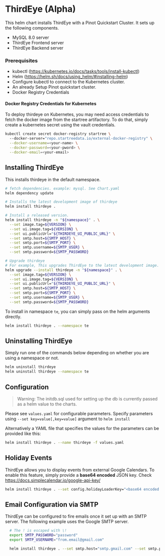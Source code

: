 # ThirdEye (Alpha)

This helm chart installs ThirdEye with a Pinot Quickstart Cluster. It sets up the following
components.

- MySQL 8.0 server
- ThirdEye Frontend server
- ThirdEye Backend server

### Prerequisites

- kubectl (<https://kubernetes.io/docs/tasks/tools/install-kubectl>)
- Helm (<https://helm.sh/docs/using_helm/#installing-helm>)
- Configure kubectl to connect to the Kubernetes cluster.
- An already Setup Pinot quickstart cluster.
- Docker Registry Credentials

#### Docker Registry Credentials for Kubernetes

To deploy thirdeye on Kubernetes, you may need access credentials to fetch the docker image from the
startree artifactory. To do that, simply create a kubernetes secret using the vault credentials.

```bash
kubectl create secret docker-registry startree \ 
  --docker-server="repo.startreedata.io/external-docker-registry" \
  --docker-username=<your-name> \
  --docker-password=<your-pword> \
  --docker-email=<your-email>
```

## Installing ThirdEye

This installs thirdeye in the default namespace.

```bash
# fetch dependencies. example: mysql. See Chart.yaml
helm dependency update

# Installs the latest development image of thirdeye
helm install thirdeye .

# Install a released version.
helm install thirdeye -n "${namespace}" . \
  --set image.tag=${VERSION} \
  --set ui.image.tag=${VERSION} \
  --set ui.publicUrl="${THIRDEYE_UI_PUBLIC_URL}" \
  --set smtp.host=${SMTP_HOST} \
  --set smtp.port=${SMTP_PORT} \
  --set smtp.username=${SMTP_USER} \
  --set smtp.password=${SMTP_PASSWORD}

# Upgrade thirdeye
# For example, This upgrades ThirdEye to the latest development image.
helm upgrade --install thirdeye -n "${namespace}" . \
  --set image.tag=${VERSION} \
  --set ui.image.tag=${VERSION} \
  --set ui.publicUrl="${THIRDEYE_UI_PUBLIC_URL}" \
  --set smtp.host=${SMTP_HOST} \
  --set smtp.port=${SMTP_PORT} \
  --set smtp.username=${SMTP_USER} \
  --set smtp.password=${SMTP_PASSWORD}
```

To install in namespace `te`, you can simply pass on the helm arguments directly.

```bash
helm install thirdeye . --namespace te
```

## Uninstalling ThirdEye

Simply run one of the commands below depending on whether you are using a namespace or not.

```bash
helm uninstall thirdeye
helm uninstall thirdeye --namespace te
```

## Configuration

> Warning: The initdb.sql used for setting up the db is currently passed as a helm value to the charts.

Please see `values.yaml` for configurable parameters. Specify parameters
using `--set key=value[,key=value]` argument to `helm install`

Alternatively a YAML file that specifies the values for the parameters can be provided like this:

```bash
helm install thirdeye . --name thirdeye -f values.yaml
```

## Holiday Events

ThirdEye allows you to display events from external Google Calendars. To enable this feature, simply
provide a **base64 encoded** JSON key. Check https://docs.simplecalendar.io/google-api-key/

```bash
helm install thirdeye . --set config.holidayLoaderKey="<base64 encoded key>"
```

## Email Configuration via SMTP

ThirdEye can be configured to fire emails once it set up with an SMTP server. The following example
uses the Google SMTP server.

```bash
  # The ! is escaped with \!
  export SMTP_PASSWORD="password"
  export SMTP_USERNAME="from.email@gmail.com"

  helm install thirdeye . --set smtp.host="smtp.gmail.com" --set smtp.port="465" --set smtp.username=${SMTP_USERNAME} --set smtp.password=${SMTP_PASSWORD}

```

